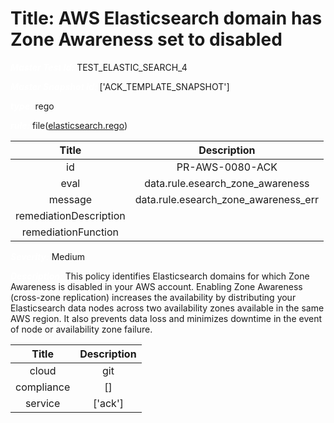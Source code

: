 



# Title: AWS Elasticsearch domain has Zone Awareness set to disabled


***<font color="white">Master Test Id:</font>*** TEST_ELASTIC_SEARCH_4

***<font color="white">Master Snapshot Id:</font>*** ['ACK_TEMPLATE_SNAPSHOT']

***<font color="white">type:</font>*** rego

***<font color="white">rule:</font>*** file([elasticsearch.rego])  
  
  
  
  

|Title|Description|
| :---: | :---: |
|id|PR-AWS-0080-ACK|
|eval|data.rule.esearch_zone_awareness|
|message|data.rule.esearch_zone_awareness_err|
|remediationDescription||
|remediationFunction||


***<font color="white">Severity:</font>*** Medium

***<font color="white">Description:</font>*** This policy identifies Elasticsearch domains for which Zone Awareness is disabled in your AWS account. Enabling Zone Awareness (cross-zone replication) increases the availability by distributing your Elasticsearch data nodes across two availability zones available in the same AWS region. It also prevents data loss and minimizes downtime in the event of node or availability zone failure.  
  
  

|Title|Description|
| :---: | :---: |
|cloud|git|
|compliance|[]|
|service|['ack']|



[elasticsearch.rego]: https://github.com/prancer-io/prancer-compliance-test/tree/master/aws/ack/elasticsearch.rego
